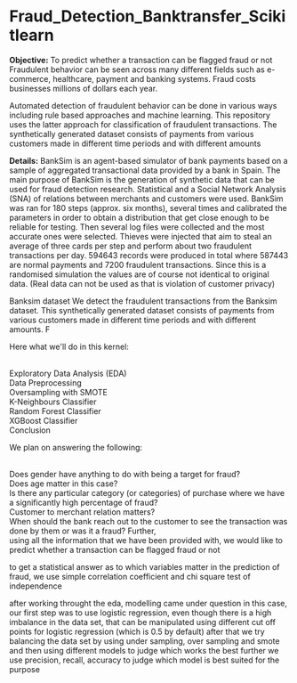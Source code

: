 # Fraud_Detection_Banktransfer_Scikitlearn
**Objective:** To predict whether a transaction can be flagged fraud or not
Fraudulent behavior can be seen across many different fields such as e-commerce, healthcare, payment and banking systems. Fraud costs businesses millions of dollars each year.

Automated detection of fraudulent behavior can be done in various ways including rule based approaches and machine learning. This repository uses the latter approach for classification of fraudulent transactions. The synthetically generated dataset consists of payments from various customers made in different time periods and with different amounts

**Details:** BankSim is an agent-based simulator of bank payments based on a sample of aggregated transactional data provided by a bank in Spain. The main purpose of BankSim is the generation of synthetic data that can be used for fraud detection research. Statistical and a Social Network Analysis (SNA) of relations between merchants and customers were used. BankSim was ran for 180 steps (approx. six months), several times and calibrated the parameters in order to obtain a distribution that get close enough to be reliable for testing. Then several log files were collected and the most accurate ones were selected. Thieves were injected that aim to steal an average of three cards per step and perform about two fraudulent transactions per day. 594643 records were produced in total where 587443 are normal payments and 7200 fraudulent transactions. Since this is a randomised simulation the values are of course not identical to original data. (Real data can not be used as that is violation of customer privacy)

Banksim dataset
We detect the fraudulent transactions from the Banksim dataset. This synthetically generated dataset consists of payments from various customers made in different time periods and with different amounts. F

Here what we'll do in this kernel:

<br />Exploratory Data Analysis (EDA)
<br />Data Preprocessing
<br />Oversampling with SMOTE
<br />K-Neighbours Classifier
<br />Random Forest Classifier
<br />XGBoost Classifier
<br />Conclusion

We plan on answering the following:

<br />Does gender have anything to do with being a target for fraud?
<br />Does age matter in this case?
<br />Is there any particular category (or categories) of purchase where we have a significantly high percentage of fraud?
<br />Customer to merchant relation matters?
<br />When should the bank reach out to the customer to see the transaction was done by them or was it a fraud?
Further, 
<br />using all the information that we have been provided with, we would like to predict whether a transaction can be flagged fraud or not

to get a statistical answer as to which variables matter in the prediction of fraud, we use simple correlation coefficient and chi square test of independence

after working throught the eda, modelling came under question in this case, our first step was to use logistic regression, even though there is a high imbalance in the data set, that can be manipulated using different cut off points for logistic regression (which is 0.5 by default) after that we try balancing the data set by using under sampling, over sampling and smote and then using different models to judge which works the best further we use precision, recall, accuracy to judge which model is best suited for the purpose
